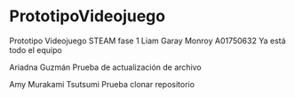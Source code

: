 # PrototipoVideojuego
 Prototipo Videojuego STEAM fase 1 
 Liam Garay Monroy A01750632 
 Ya está todo el equipo

Ariadna Guzmán
Prueba de actualización de archivo

Amy Murakami Tsutsumi 
Prueba clonar repositorio